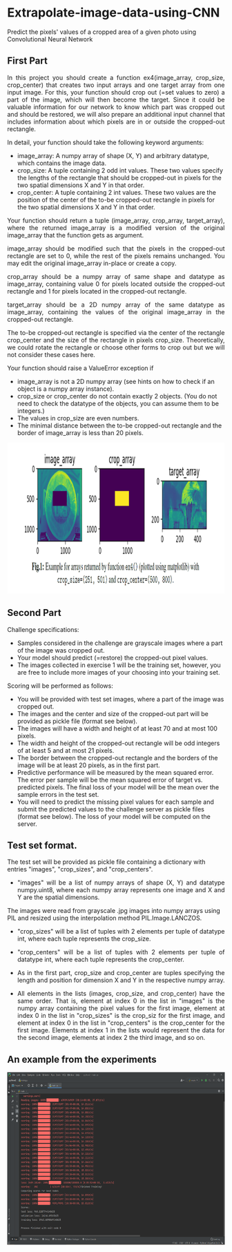 # Extrapolate-image-data-using-CNN
Predict the pixels' values of a cropped area of a given photo using Convolutional Neural Network

## First Part
<p align="justify">
In this project you should create a function ex4(image_array, crop_size, crop_center) that creates two input arrays and one target array from one input image. For this, your function
should crop out (=set values to zero) a part of the image, which will then become the target. Since it could be valuable information for our network to know which part was cropped out and
should be restored, we will also prepare an additional input channel that includes information about which pixels are in or outside the cropped-out rectangle.

In detail, your function should take the following keyword arguments:
* image_array: A numpy array of shape (X, Y) and arbitrary datatype, which contains the image data.
* crop_size: A tuple containing 2 odd int values. These two values specify the lengths of the rectangle that should be cropped-out in pixels for the two spatial dimensions X and
Y in that order.
* crop_center: A tuple containing 2 int values. These two values are the position of the center of the to-be cropped-out rectangle in pixels for the two spatial dimensions X and Y
in that order.

<p align="justify">
Your function should return a tuple (image_array, crop_array, target_array), where the returned image_array is a modified version of the original image_array that the function
gets as argument.

<p align="justify">
image_array should be modified such that the pixels in the cropped-out rectangle are set to 0, while the rest of the pixels remains unchanged. You may edit the original image_array
in-place or create a copy.

<p align="justify">
crop_array should be a numpy array of same shape and datatype as image_array, containing value 0 for pixels located outside the cropped-out rectangle and 1 for pixels located in the
cropped-out rectangle.

<p align="justify">
target_array should be a 2D numpy array of the same datatype as image_array, containing the values of the original image_array in the cropped-out rectangle.

<p align="justify">
The to-be cropped-out rectangle is specified via the center of the rectangle crop_center and the size of the rectangle in pixels crop_size. Theoretically, we could rotate the rectangle or
choose other forms to crop out but we will not consider these cases here.

Your function should raise a ValueError exception if
* image_array is not a 2D numpy array (see hints on how to check if an object is a numpy array instance).
* crop_size or crop_center do not contain exactly 2 objects. (You do not need to check the datatype of the objects, you can assume them to be integers.)
* The values in crop_size are even numbers.
* The minimal distance between the to-be cropped-out rectangle and the border of image_array is less than 20 pixels.

<p align="center">
<img width="800" height="350" src="https://github.com/MSc-MGomaa/Extrapolate-image-data-using-CNN./blob/3c0d1db878d5176813d7a35e517950ddeb74897f/CNN.png">

## Second Part

Challenge specifications:
* Samples considered in the challenge are grayscale images where a part of the image was cropped out.
* Your model should predict (=restore) the cropped-out pixel values.
* The images collected in exercise 1 will be the training set, however, you are free to include more images of your choosing into your training set.

Scoring will be performed as follows:
* You will be provided with test set images, where a part of the image was cropped out.
* The images and the center and size of the cropped-out part will be provided as pickle file (format see below).
* The images will have a width and height of at least 70 and at most 100 pixels.
* The width and height of the cropped-out rectangle will be odd integers of at least 5 and at most 21 pixels.
* The border between the cropped-out rectangle and the borders of the image will be at least 20 pixels, as in the first part.
* Predictive performance will be measured by the mean squared error. The error per sample will be the mean squared error of target vs. predicted pixels. The final loss of your model will be the mean over the sample errors in the test set.
* You will need to predict the missing pixel values for each sample and submit the predicted values to the challenge server as pickle files (format see below). The loss of your model will be computed on the server.


## Test set format. 
The test set will be provided as pickle file containing a dictionary with entries "images", "crop_sizes", and "crop_centers".

* <p align="justify"> "images" will be a list of numpy arrays of shape (X, Y) and datatype numpy.uint8, where each numpy array represents one image and X and Y are the spatial dimensions.
The images were read from grayscale .jpg images into numpy arrays using PIL and resized using the interpolation method PIL.Image.LANCZOS.
* <p align="justify"> "crop_sizes" will be a list of tuples with 2 elements per tuple of datatype int, where each tuple represents the crop_size.
* <p align="justify"> "crop_centers" will be a list of tuples with 2 elements per tuple of datatype int, where each tuple represents the crop_center.
* <p align="justify"> As in the first part, crop_size and crop_center are tuples specifying the length and position for dimension X and Y in the respective numpy array.
* <p align="justify"> All elements in the lists (images, crop_size, and crop_center) have the same order. That is, element at index 0 in the list in "images" is the numpy array containing the pixel values for the first image, element at index 0 in the list in "crop_sizes" is the crop_siz for the first image, and element at index 0 in the list in "crop_centers" is the crop_center for the first image. Elements at index 1 in the lists would represent the data for the second image, elements at index 2 the third image, and so on.

## An example from the experiments

<p align="center">
<img width="700" height="400" src="https://github.com/MSc-MGomaa/Extrapolate-image-data-using-CNN./blob/3c0d1db878d5176813d7a35e517950ddeb74897f/temp2.PNG">





